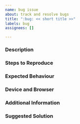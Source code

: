 ```yaml
---
name: bug issue
about: track and resolve bugs
title: ":bug: << short title >>"
labels: bug
assignees: []

---
```


### Description
<!-- please add a clear and concise description of what the bug is -->

### Steps to Reproduce
<!-- please add the steps to reproduce the bug -->

### Expected Behaviour
<!-- please describe which behaviour is expected when executing these steps -->

### Device and Browser
<!-- please add the operating system, device, browser and version of where the bug happened -->

### Additional Information
<!-- any additional context, notes or hints about the problem -->

### Suggested Solution
<!-- if applicable, describe potential solutions or workarounds for the bug -->
